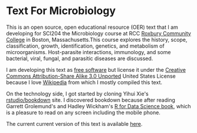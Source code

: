 # Text For Microbiology

This is an open source, open educational resource (OER) text that I am  developing for SCI204 the Microbiology course at RCC [Roxbury Community College](http://www.rcc.mass.edu) in Boston, Massachusetts.This course explores the history, scope, classification, growth, identification, genetics, and metabolism of microorganisms.  Host-parasite interactions, immunology, and some bacterial, viral, fungal, and parasitic diseases are discussed.

I am developing this text as [free software](https://www.gnu.org/philosophy/free-sw.en.html) but license it under the [Creative Commons Attribution-Share Alike 3.0 Unported](https://creativecommons.org/licenses/by-sa/3.0/deed.en) United States License because I love [Wikipedia](https://www.wikipedia.org) from which I mostly compiled this text.

On the technology side, I got started by cloning Yihui Xie's [rstudio/bookdown](https://github.com/rstudio/bookdown) site. I discovered bookdown because after reading Garrett Grolemund's and Hadley Wickham's [R for Data Science book](http://r4ds.had.co.nz), which is a pleasure to read on any screen including the mobile phone.

The current current version of this text is available [here](https://nikolaussucher.github.io/microbiology-trxt/).
